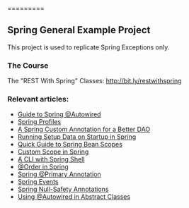 =========

## Spring General Example Project

This project is used to replicate Spring Exceptions only.

### The Course

The "REST With Spring" Classes: http://bit.ly/restwithspring

### Relevant articles:

- [Guide to Spring @Autowired](http://www.baeldung.com/spring-autowire)
- [Spring Profiles](http://www.baeldung.com/spring-profiles)
- [A Spring Custom Annotation for a Better DAO](http://www.baeldung.com/spring-annotation-bean-pre-processor)
- [Running Setup Data on Startup in Spring](http://www.baeldung.com/running-setup-logic-on-startup-in-spring)
- [Quick Guide to Spring Bean Scopes](http://www.baeldung.com/spring-bean-scopes)
- [Custom Scope in Spring](http://www.baeldung.com/spring-custom-scope)
- [A CLI with Spring Shell](http://www.baeldung.com/spring-shell-cli)
- [@Order in Spring](http://www.baeldung.com/spring-order)
- [Spring @Primary Annotation](http://www.baeldung.com/spring-primary)
- [Spring Events](https://www.baeldung.com/spring-events)
- [Spring Null-Safety Annotations](https://www.baeldung.com/spring-null-safety-annotations)
- [Using @Autowired in Abstract Classes](https://www.baeldung.com/spring-autowired-abstract-class)